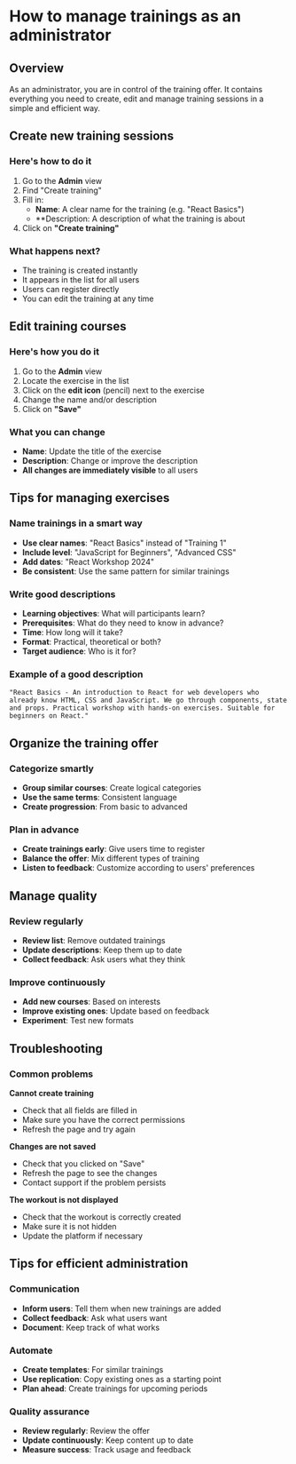# How to manage trainings as an administrator

## Overview

As an administrator, you are in control of the training offer. It contains everything you need to create, edit and manage training sessions in a simple and efficient way.

## Create new training sessions

### Here's how to do it
1. Go to the **Admin** view
2. Find "Create training"
3. Fill in:
   - **Name**: A clear name for the training (e.g. "React Basics")
   - **Description: A description of what the training is about
4. Click on **"Create training"**

### What happens next?
- The training is created instantly
- It appears in the list for all users
- Users can register directly
- You can edit the training at any time

## Edit training courses

### Here's how you do it
1. Go to the **Admin** view
2. Locate the exercise in the list
3. Click on the **edit icon** (pencil) next to the exercise
4. Change the name and/or description
5. Click on **"Save"**

### What you can change
- **Name**: Update the title of the exercise
- **Description**: Change or improve the description
- **All changes are immediately visible** to all users

## Tips for managing exercises

### Name trainings in a smart way
- **Use clear names**: "React Basics" instead of "Training 1"
- **Include level**: "JavaScript for Beginners", "Advanced CSS"
- **Add dates**: "React Workshop 2024"
- **Be consistent**: Use the same pattern for similar trainings

### Write good descriptions
- **Learning objectives**: What will participants learn?
- **Prerequisites**: What do they need to know in advance?
- **Time**: How long will it take?
- **Format**: Practical, theoretical or both?
- **Target audience**: Who is it for?

### Example of a good description
```
"React Basics - An introduction to React for web developers who already know HTML, CSS and JavaScript. We go through components, state and props. Practical workshop with hands-on exercises. Suitable for beginners on React."
```

## Organize the training offer

### Categorize smartly
- **Group similar courses**: Create logical categories
- **Use the same terms**: Consistent language
- **Create progression**: From basic to advanced

### Plan in advance
- **Create trainings early**: Give users time to register
- **Balance the offer**: Mix different types of training
- **Listen to feedback**: Customize according to users' preferences

## Manage quality

### Review regularly
- **Review list**: Remove outdated trainings
- **Update descriptions**: Keep them up to date
- **Collect feedback**: Ask users what they think

### Improve continuously
- **Add new courses**: Based on interests
- **Improve existing ones**: Update based on feedback
- **Experiment**: Test new formats

## Troubleshooting

### Common problems
**Cannot create training**
- Check that all fields are filled in
- Make sure you have the correct permissions
- Refresh the page and try again

**Changes are not saved**
- Check that you clicked on "Save"
- Refresh the page to see the changes
- Contact support if the problem persists

**The workout is not displayed**
- Check that the workout is correctly created
- Make sure it is not hidden
- Update the platform if necessary

## Tips for efficient administration

### Communication
- **Inform users**: Tell them when new trainings are added
- **Collect feedback**: Ask what users want
- **Document**: Keep track of what works

### Automate
- **Create templates**: For similar trainings
- **Use replication**: Copy existing ones as a starting point
- **Plan ahead**: Create trainings for upcoming periods

### Quality assurance
- **Review regularly**: Review the offer
- **Update continuously**: Keep content up to date
- **Measure success**: Track usage and feedback
